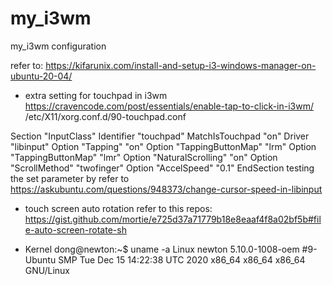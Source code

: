 # my_i3wm
my_i3wm configuration


refer to:
https://kifarunix.com/install-and-setup-i3-windows-manager-on-ubuntu-20-04/


* extra setting for touchpad in i3wm
https://cravencode.com/post/essentials/enable-tap-to-click-in-i3wm/
/etc/X11/xorg.conf.d/90-touchpad.conf


Section "InputClass"
        Identifier "touchpad"
        MatchIsTouchpad "on"
        Driver "libinput"
        Option "Tapping" "on"
        Option "TappingButtonMap" "lrm"
        Option "TappingButtonMap" "lmr"
        Option "NaturalScrolling" "on"
        Option "ScrollMethod" "twofinger"
        Option "AccelSpeed" "0.1"
EndSection
testing the set parameter by refer to https://askubuntu.com/questions/948373/change-cursor-speed-in-libinput


* touch screen auto rotation
  refer to this repos: https://gist.github.com/mortie/e725d37a71779b18e8eaaf4f8a02bf5b#file-auto-screen-rotate-sh


* Kernel
dong@newton:~$ uname -a
Linux newton 5.10.0-1008-oem #9-Ubuntu SMP Tue Dec 15 14:22:38 UTC 2020 x86_64 x86_64 x86_64 GNU/Linux
